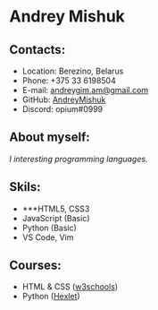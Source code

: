 # Andrey Mishuk

## Contacts:

* Location: Berezino, Belarus
* Phone: +375 33 6198504
* E-mail: andreygim.am@gmail.com
* GitHub: [AndreyMishuk](https://github.com/AndreyMishuk)
* Discord: opium#0999

## About myself:

*I interesting programming languages.*

## Skils:

* ***HTML5, CSS3
* JavaScript (Basic)
* Python (Basic)
* VS Code, Vim

## Courses:

* HTML & CSS ([w3schools](https://www.w3schools.com/))
* Python ([Hexlet](https://ru.hexlet.io/u/andreym))
